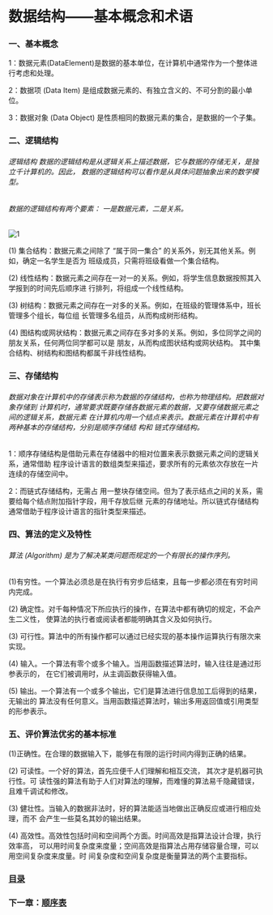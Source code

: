 # 数据结构——基本概念和术语

### 一、基本概念

1：数据元素(DataElement)是数据的基本单位，在计算机中通常作为一个整体进行考虑和处理。 

2：数据项 (Data Item) 是组成数据元素的、有独立含义的、不可分割的最小单位。

3：数据对象 (Data Object) 是性质相同的数据元素的集合，是数据的一个子集。

### 二、逻辑结构

###### 逻辑结构 数据的逻辑结构是从逻辑关系上描述数据，它与数据的存储无关，是独立千计算机的。因此， 数据的逻辑结构可以看作是从具体问题抽象出来的数学模型。

###### 数据的逻辑结构有两个要素： 一是数据元素，二是关系。

![1](http://a1.qpic.cn/psc?/V13qV41h2syAL4/zfrllz9Q9AzvUwq**DIV07s5Q1Dn23lObeOjbZdH22F2PrMwPTeUbLWJJaZaeiJkYLTT3JbkTwdTUokrR7JdLg!!/c&ek=1&kp=1&pt=0&bo=6gEoAQAAAAARF.I!&t=5&tl=3&vuin=1298840110&tm=1591966800&sce=60-2-2&rf=newphoto&t=5)

(1) 集合结构：数据元素之间除了 “属于同一集合” 的关系外，别无其他关系。例如，确定一名学生是否为 班级成员，只需将班级看做一个集合结构。 

(2) 线性结构：数据元素之间存在一对一的关系。例如，将学生信息数据按照其入学报到的时间先后顺序进 行排列，将组成一个线性结构。

 (3) 树结构：数据元素之间存在一对多的关系。例如，在班级的管理体系中，班长管理多个组长，每位组 长管理多名组员，从而构成树形结构。

 (4) 图结构或网状结构：数据元素之间存在多对多的关系。例如，多位同学之间的朋友关系，任何两位同学都可以是 朋友，从而构成图状结构或网状结构。 其中集合结构、树结构和图结构都属千非线性结构。 

### 三、存储结构

###### 数据对象在计算机中的存储表示称为数据的存储结构，也称为物理结构。把数据对象存储到 计算机时，通常要求既要存储各数据元素的数据，又要存储数据元素之间的逻辑关系，数据元素 在计算机内用一个结点来表示。数据元素在计算机中有两种基本的存储结构，分别是顺序存储结 构和 链式存储结构。

1：顺序存储结构是借助元素在存储器中的相对位置来表示数据元素之间的逻辑关系，通常借助 程序设计语言的数组类型来描述，要求所有的元素依次存放在一片连续的存储空间中。

2：而链式存储结构，无需占 用一整块存储空间。但为了表示结点之间的关系，需要给每个结点附加指针字段，用千存放后继 元素的存储地址。所以链式存储结构通常借助于程序设计语言的指针类型来描述。

### 四、算法的定义及特性

###### 算法 (Algorithm) 是为了解决某类问题而规定的一个有限长的操作序列。 

(1)有穷性。一个算法必须总是在执行有穷步后结束，且每一步都必须在有穷时间内完成。

(2) 确定性。对千每种情况下所应执行的操作，在算法中都有确切的规定，不会产生二义性， 使算法的执行者或阅读者都能明确其含义及如何执行。 

(3) 可行性。算法中的所有操作都可以通过已经实现的基本操作运算执行有限次来实现。 

(4) 输入。一个算法有零个或多个输入。当用函数描述算法时，输入往往是通过形参表示的， 在它们被调用时，从主调函数获得输入值。 

(5) 输出。一个算法有一个或多个输出，它们是算法进行信息加工后得到的结果，无输出的 算法没有任何意义。当用函数描述算法时，输出多用返回值或引用类型的形参表示。 

### 五、评价算法优劣的基本标准

(1)正确性。在合理的数据输入下，能够在有限的运行时间内得到正确的结果。 

(2) 可读性。一个好的算法，首先应便千人们理解和相互交流， 其次才是机器可执行性。可 读性强的算法有助于人们对算法的理解，而难懂的算法易千隐藏错误，且难千调试和修改。 

(3) 健壮性。当输入的数据非法时，好的算法能适当地做出正确反应或进行相应处理，而不 会产生一些莫名其妙的输出结果。 

(4) 高效性。高效性包括时间和空间两个方面。时间高效是指算法设计合理，执行效率高， 可以用时间复杂度来度量；空间高效是指算法占用存储容量合理，可以用空间复杂度来度量。时 间复杂度和空间复杂度是衡量算法的两个主要指标。 

### [目录](https://github.com/xiaoertang/data-structures.github.io/blob/master/catalog/catalog.md)

### 下一章：[顺序表](https://github.com/xiaoertang/data-structures.github.io/blob/master/ch2/ch2-1.md)


